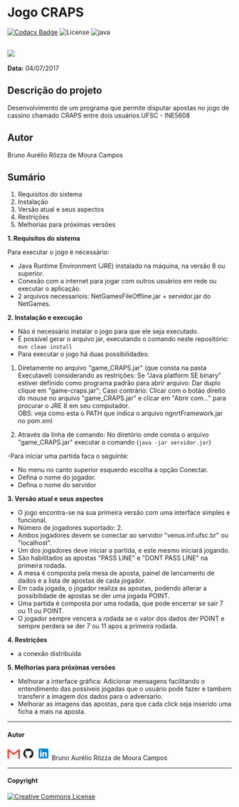 # Jogo CRAPS
[![Codacy Badge](https://api.codacy.com/project/badge/Grade/d5ecdcedd7b744fdafcc5353b4a04cd4)](https://www.codacy.com/app/brunocampos01/game-craps?utm_source=github.com&amp;utm_medium=referral&amp;utm_content=brunocampos01/game-craps&amp;utm_campaign=Badge_Grade)
![License](https://img.shields.io/badge/Code%20License-MIT-green.svg)
![java](https://img.shields.io/badge/UFSC-APS-green.svg)

<br/>

<img src="src/main/resources/imagens/craps_display_900.png"/>

**Data:**
04/07/2017

## Descrição do projeto
Desenvolvimento de um programa que permite disputar apostas no jogo de cassino chamado CRAPS entre dois usuários.UFSC - INE5608

## Autor
Bruno Aurélio Rôzza de Moura Campos

## Sumário
1. Requisitos do sistema
2. Instalação
3. Versão atual e seus aspectos
4. Restrições
5. Melhorias para próximas versões


**1. Requisitos do sistema**

Para executar o jogo é necessário:
 - Java Runtime Environment (JRE) instalado na máquina, na versão 8 ou superior.
 - Conexão com a internet para jogar com outros usuários em rede ou executar o aplicação.
 - 2 arquivos necessariois: NetGamesFileOffline.jar + servidor.jar do NetGames.


**2. Instalação e execução**

 - Não é necessário instalar o jogo para que ele seja executado.
 - É possível gerar o arquivo jar, executando o comando neste repositório: `mvn clean install`
 - Para executar o jogo há duas possibilidades:

1. Diretamente no arquivo "game_CRAPS.jar" (que consta na pasta Executavel) considerando as restrições:
	Se  "Java platform SE binary" estiver definido como programa padrão para abrir arquivo: Dar duplo clique em "game-craps.jar";
	Caso contrário: Clicar com o botão direito do mouse no arquivo "game_CRAPS.jar" e clicar em "Abrir com..." para procurar o JRE 8 em seu computador.<br/>
OBS: veja como esta o PATH que indica o arquivo ngnrtFramework.jar no pom.xml

2. Através da linha de comando:
	No diretório onde consta o arquivo "game_CRAPS.jar" executar o comando (`java -jar servidor.jar`)

-Para iniciar uma partida faca o seguinte:

 - No menu no canto superior esquerdo escolha a opção Conectar.
 - Defina o nome do jogador.
 - Defina o nome do servidor

**3. Versão atual e seus aspectos**
- O jogo encontra-se na sua primeira versão com uma interface simples e funcional.
- Número de jogadores suportado: 2.
- Ambos jogadores devem se conectar ao servidor "venus.inf.ufsc.br" ou "localhost".
- Um dos jogadores deve iniciar a partida, e este mesmo iniciará jogando.
- São habilitados as apostas "PASS LINE"  e "DONT PASS LINE" na primeira rodada.
- A mesa é composta pela mesa de aposta, painel de lancamento de dados e a lista de apostas de cada jogador.
- Em cada jogada, o jogador realiza as apostas, podendo alterar a possibilidade de apostas se der uma jogada POINT.
- Uma partida é composta por uma rodada, que pode encerrar se sair 7 ou 11 ou POINT.
- O jogador sempre vencera a rodada se o valor dos dados der POINT e sempre perdera se der 7 ou 11 apos a primeira rodada.

**4. Restrições**
- a conexão distribuída

**5. Melhorias para próximas versões**
- Melhorar a interface gráfica: Adicionar mensagens facilitando o entendimento das possíveis jogadas que o usuário pode fazer e tambem transferir a imagem dos dados para o adversario.
- Melhorar as imagens das apostas, para que cada click seja inserido uma ficha a mais na aposta.

---

#### Autor
<a href="mailto:brunocampos01@gmail.com" target="_blank"><img class="" src="https://github.com/brunocampos01/devops/blob/master/images/gmail.png" width="28"></a>
<a href="https://github.com/brunocampos01" target="_blank"><img class="ai-subscribed-social-icon" src="https://github.com/brunocampos01/devops/blob/master/images/github.png" width="30"></a>
<a href="https://www.linkedin.com/in/brunocampos01/" target="_blank"><img class="ai-subscribed-social-icon" src="https://github.com/brunocampos01/devops/blob/master/images/linkedin.png" width="30"></a>
Bruno Aurélio Rôzza de Moura Campos 

---

#### Copyright
<a rel="license" href="http://creativecommons.org/licenses/by-sa/4.0/"><img alt="Creative Commons License" style="border-width:0" src="https://i.creativecommons.org/l/by-sa/4.0/88x31.png" /></a><br/>
